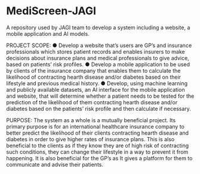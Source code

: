 # MediScreen-JAGI
A repository used by JAGI team to develop a system including a website, a mobile application and AI models.

PROJECT SCOPE:
●	Develop a website that’s users are GP’s and insurance professionals which stores patient records and enables insurers to make
  decisions about insurance plans and medical professionals to give advice, based on patients’ risk profiles. 
●	Develop a mobile application to be used by clients of the insurance company that enables them to calculate the likelihood of
  contracting hearth disease and/or diabetes based on their lifestyle and previous medical history.
●	Develop, using machine learning and publicly available datasets, an AI interface for the mobile application and website, that 
  will determine whether a patient needs to be tested for the prediction of the likelihood of them contracting hearth disease 
  and/or diabetes based on the patients’ risk profile and then calculate if necessary.
  
PURPOSE:
The system as a whole is a mutually beneficial project. Its primary purpose is for an international healthcare insurance company to
better predict the likelihood of their clients contracting hearth disease and diabetes in order to give higher rates of insurance plans.
This is also beneficial to the clients as if they know they are of high risk of contracting such conditions, they can change their 
lifestyle in a way to prevent it from happening. It is also beneficial for the GP’s as It gives a platform for them to communicate and
advise their patients.

